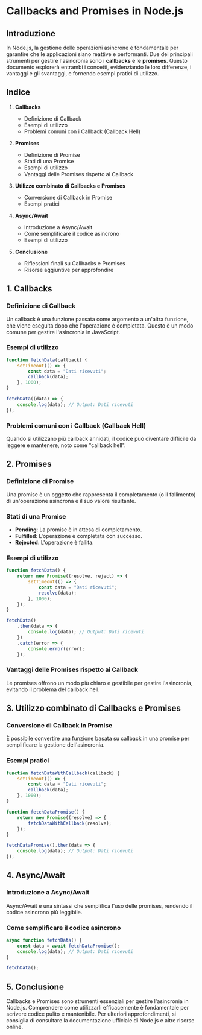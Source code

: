 # Callbacks and Promises in Node.js

## Introduzione

In Node.js, la gestione delle operazioni asincrone è fondamentale per garantire che le applicazioni siano reattive e performanti. Due dei principali strumenti per gestire l'asincronia sono i **callbacks** e le **promises**. Questo documento esplorerà entrambi i concetti, evidenziando le loro differenze, i vantaggi e gli svantaggi, e fornendo esempi pratici di utilizzo.

## Indice

1. **Callbacks**
   - Definizione di Callback
   - Esempi di utilizzo
   - Problemi comuni con i Callback (Callback Hell)
   
2. **Promises**
   - Definizione di Promise
   - Stati di una Promise
   - Esempi di utilizzo
   - Vantaggi delle Promises rispetto ai Callback

3. **Utilizzo combinato di Callbacks e Promises**
   - Conversione di Callback in Promise
   - Esempi pratici

4. **Async/Await**
   - Introduzione a Async/Await
   - Come semplificare il codice asincrono
   - Esempi di utilizzo

5. **Conclusione**
   - Riflessioni finali su Callbacks e Promises
   - Risorse aggiuntive per approfondire

## 1. Callbacks

### Definizione di Callback
Un callback è una funzione passata come argomento a un'altra funzione, che viene eseguita dopo che l'operazione è completata. Questo è un modo comune per gestire l'asincronia in JavaScript.

### Esempi di utilizzo
```javascript
function fetchData(callback) {
    setTimeout(() => {
        const data = "Dati ricevuti";
        callback(data);
    }, 1000);
}

fetchData((data) => {
    console.log(data); // Output: Dati ricevuti
});
```

### Problemi comuni con i Callback (Callback Hell)
Quando si utilizzano più callback annidati, il codice può diventare difficile da leggere e mantenere, noto come "callback hell".

## 2. Promises

### Definizione di Promise
Una promise è un oggetto che rappresenta il completamento (o il fallimento) di un'operazione asincrona e il suo valore risultante.

### Stati di una Promise
- **Pending**: La promise è in attesa di completamento.
- **Fulfilled**: L'operazione è completata con successo.
- **Rejected**: L'operazione è fallita.

### Esempi di utilizzo
```javascript
function fetchData() {
    return new Promise((resolve, reject) => {
        setTimeout(() => {
            const data = "Dati ricevuti";
            resolve(data);
        }, 1000);
    });
}

fetchData()
    .then(data => {
        console.log(data); // Output: Dati ricevuti
    })
    .catch(error => {
        console.error(error);
    });
```

### Vantaggi delle Promises rispetto ai Callback
Le promises offrono un modo più chiaro e gestibile per gestire l'asincronia, evitando il problema del callback hell.

## 3. Utilizzo combinato di Callbacks e Promises

### Conversione di Callback in Promise
È possibile convertire una funzione basata su callback in una promise per semplificare la gestione dell'asincronia.

### Esempi pratici
```javascript
function fetchDataWithCallback(callback) {
    setTimeout(() => {
        const data = "Dati ricevuti";
        callback(data);
    }, 1000);
}

function fetchDataPromise() {
    return new Promise((resolve) => {
        fetchDataWithCallback(resolve);
    });
}

fetchDataPromise().then(data => {
    console.log(data); // Output: Dati ricevuti
});
```

## 4. Async/Await

### Introduzione a Async/Await
Async/Await è una sintassi che semplifica l'uso delle promises, rendendo il codice asincrono più leggibile.

### Come semplificare il codice asincrono
```javascript
async function fetchData() {
    const data = await fetchDataPromise();
    console.log(data); // Output: Dati ricevuti
}

fetchData();
```

## 5. Conclusione

Callbacks e Promises sono strumenti essenziali per gestire l'asincronia in Node.js. Comprendere come utilizzarli efficacemente è fondamentale per scrivere codice pulito e mantenibile. Per ulteriori approfondimenti, si consiglia di consultare la documentazione ufficiale di Node.js e altre risorse online.